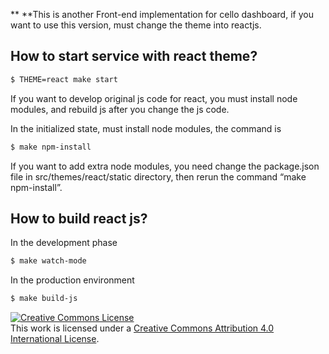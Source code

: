 ** **This is another Front-end implementation for cello dashboard, if you want to use this version, must change the theme into reactjs.

How to start service with react theme?
--------------------------------------

```bash
$ THEME=react make start
```

If you want to develop original js code for react, you must install node modules, and rebuild js after you change the js code.

In the initialized state, must install node modules, the command is

```bash
$ make npm-install
```

If you want to add extra node modules, you need change the package.json file in src/themes/react/static directory, then rerun the command “make npm-install”.

How to build react js?
----------------------

In the development phase

```bash
$ make watch-mode
```

In the production environment

```bash
$ make build-js
```

<a rel="license" href="http://creativecommons.org/licenses/by/4.0/"><img alt="Creative Commons License" style="border-width:0" src="https://i.creativecommons.org/l/by/4.0/88x31.png" /></a><br />This work is licensed under a <a rel="license" href="http://creativecommons.org/licenses/by/4.0/">Creative Commons Attribution 4.0 International License</a>.
